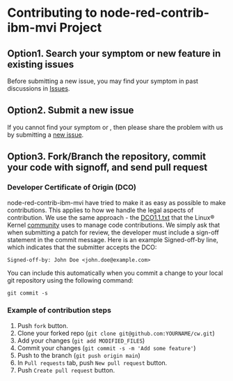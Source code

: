 # Contributing to node-red-contrib-ibm-mvi Project



## Option1. Search your symptom or new feature in existing issues

Before submitting a new issue, you may find your symptom in past discussions in [Issues](https://github.com/MountainField/cw/issues?q=is%3Aissue). 





## Option2. Submit a new issue

If you cannot find your symptom or , then please share the problem with us by submitting a [new issue](https://github.com/MountainField/cw/issues/new/choose).





## Option3. Fork/Branch the repository, commit your code with signoff, and send pull request



### Developer Certificate of Origin (DCO)

node-red-contrib-ibm-mvi  have tried to make it as easy as possible to make contributions. This applies to how we handle the legal aspects of contribution. We use the same approach - the [DCO1.1.txt](DCO1.1.txt)  that the Linux® Kernel [community](https://elinux.org/Developer_Certificate_Of_Origin) uses to manage code contributions. We simply ask that when submitting a patch for review, the developer must include a sign-off statement in the commit message. Here is an example Signed-off-by line, which indicates that the submitter accepts the DCO:

```
Signed-off-by: John Doe <john.doe@example.com>
```

You can include this automatically when you commit a change to your local git repository using the following command:

```
git commit -s
```

### Example of contribution steps

1. Push `fork` button.
2. Clone your forked repo (`git clone git@github.com:YOURNAME/cw.git`)
3. Add your changes (`git add MODIFIED_FILES`)
4. Commit your changes (`git commit -s -m 'Add some feature'`)
5. Push to the branch (`git push origin main`)
6. In `Pull requests` tab, push `New pull request` button.
7. Push `Create pull request` button.

